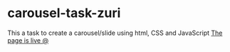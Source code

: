 # carousel-task-zuri
This a task to create a carousel/slide  using html, CSS and JavaScript
[The page is live @](https://edemessang.github.io/carousel-task-zuri)
